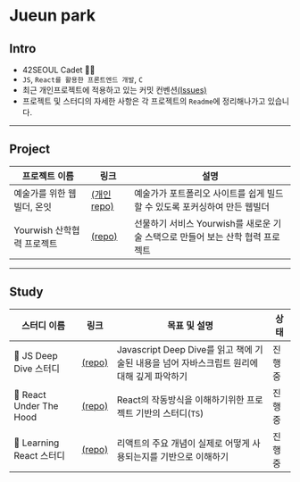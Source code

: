 <p align="center">
    <h1>Jueun park</h1>
</p>

## Intro
* 42SEOUL Cadet 👩‍💻 
* `JS`, `React를 활용한 프론트엔드 개발`, `C`
* 최근 개인프로젝트에 적용하고 있는 커밋 컨벤션[(Issues)](https://github.com/humonnom/ruth-form/issues/1#issue-1251518315)
* 프로젝트 및 스터디의 자세한 사항은 각 프로젝트의 `Readme`에 정리해나가고 있습니다.


---
## Project
|프로젝트 이름|링크|설명|
|---|---|---|
|예술가를 위한 웹빌더, 온잇|[(개인 repo)](https://github.com/humonnom/ONIT-frontend-forked)|예술가가 포트폴리오 사이트를 쉽게 빌드할 수 있도록 포커싱하여 만든 웹빌더|
|Yourwish 산학협력 프로젝트|[(repo)](https://github.com/42seoul-gifty/frontend-juepark)|선물하기 서비스 Yourwish를 새로운 기술 스택으로 만들어 보는 산학 협력 프로젝트|
<!--
* mginx Readme 정리 후에 넣기
-->

---
## Study
|스터디 이름|링크|목표 및 설명|상태|
|---|---|---|---|
|📖 JS Deep Dive 스터디|[(repo)](https://github.com/hyunahOh/javascript-deep-dive)|Javascript Deep Dive를 읽고 책에 기술된 내용을 넘어 자바스크립트 원리에 대해 깊게 파악하기|진행중|
|🧰 React Under The Hood|[(repo)](https://github.com/humonnom/ruth-form)|React의 작동방식을 이해하기위한 프로젝트 기반의 스터디(`TS`)|진행중|
|📖 Learning React 스터디|[(repo)](https://github.com/Learning-React-42study/Learning-React)|리액트의 주요 개념이 실제로 어떻게 사용되는지를 기반으로 이해하기|진행중|

<!--
<details>
<summary>Soft Skills</summary>
<div markdown="1">

  

</div>
</details>
-->
